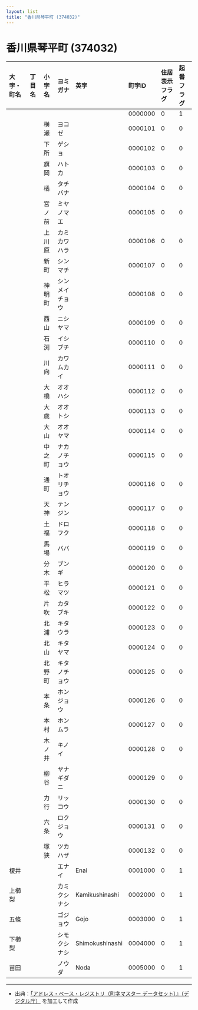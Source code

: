 ```yaml
---
layout: list
title: "香川県琴平町 (374032)"
---
```


# 香川県琴平町 (374032)

| 大字・町名 | 丁目名 | 小字名 | ヨミガナ | 英字 | 町字ID | 住居表示フラグ | 起番フラグ |
|:---|:---|:---|:---|:---|:---|:---|:---|
|  |  |  |  |  | 0000000 | 0 | 1 |
|  |  | 横瀬 | ヨコゼ |  | 0000101 | 0 | 0 |
|  |  | 下所 | ゲショ |  | 0000102 | 0 | 0 |
|  |  | 旗岡 | ハトカ |  | 0000103 | 0 | 0 |
|  |  | 橘 | タチバナ |  | 0000104 | 0 | 0 |
|  |  | 宮ノ前 | ミヤノマエ |  | 0000105 | 0 | 0 |
|  |  | 上川原 | カミカワハラ |  | 0000106 | 0 | 0 |
|  |  | 新町 | シンマチ |  | 0000107 | 0 | 0 |
|  |  | 神明町 | シンメイチョウ |  | 0000108 | 0 | 0 |
|  |  | 西山 | ニシヤマ |  | 0000109 | 0 | 0 |
|  |  | 石渕 | イシブチ |  | 0000110 | 0 | 0 |
|  |  | 川向 | カワムカイ |  | 0000111 | 0 | 0 |
|  |  | 大橋 | オオハシ |  | 0000112 | 0 | 0 |
|  |  | 大歳 | オオトシ |  | 0000113 | 0 | 0 |
|  |  | 大山 | オオヤマ |  | 0000114 | 0 | 0 |
|  |  | 中之町 | ナカノチョウ |  | 0000115 | 0 | 0 |
|  |  | 通町 | トオリチョウ |  | 0000116 | 0 | 0 |
|  |  | 天神 | テンジン |  | 0000117 | 0 | 0 |
|  |  | 土福 | ドロフク |  | 0000118 | 0 | 0 |
|  |  | 馬場 | ババ |  | 0000119 | 0 | 0 |
|  |  | 分木 | ブンギ |  | 0000120 | 0 | 0 |
|  |  | 平松 | ヒラマツ |  | 0000121 | 0 | 0 |
|  |  | 片吹 | カタブキ |  | 0000122 | 0 | 0 |
|  |  | 北浦 | キタウラ |  | 0000123 | 0 | 0 |
|  |  | 北山 | キタヤマ |  | 0000124 | 0 | 0 |
|  |  | 北野町 | キタノチョウ |  | 0000125 | 0 | 0 |
|  |  | 本条 | ホンジョウ |  | 0000126 | 0 | 0 |
|  |  | 本村 | ホンムラ |  | 0000127 | 0 | 0 |
|  |  | 木ノ井 | キノイ |  | 0000128 | 0 | 0 |
|  |  | 柳谷 | ヤナギダニ |  | 0000129 | 0 | 0 |
|  |  | 力行 | リッコウ |  | 0000130 | 0 | 0 |
|  |  | 六条 | ロクジョウ |  | 0000131 | 0 | 0 |
|  |  | 塚狭 | ツカハザ |  | 0000132 | 0 | 0 |
| 榎井 |  |  | エナイ | Enai | 0001000 | 0 | 1 |
| 上櫛梨 |  |  | カミクシナシ | Kamikushinashi | 0002000 | 0 | 1 |
| 五條 |  |  | ゴジョウ | Gojo | 0003000 | 0 | 1 |
| 下櫛梨 |  |  | シモクシナシ | Shimokushinashi | 0004000 | 0 | 1 |
| 苗田 |  |  | ノウダ | Noda | 0005000 | 0 | 1 |

---

- 出典：[「アドレス・ベース・レジストリ（町字マスター データセット）』（デジタル庁）](https://www.digital.go.jp/policies/base_registry_address/) を加工して作成